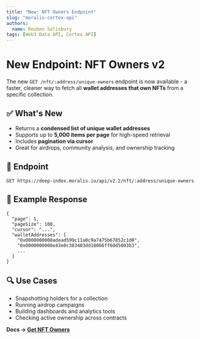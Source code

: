 ```yaml
---
title: "New: NFT Owners Endpoint"
slug: "moralis-cortex-api"
authors:
  name: Reuben Salisbury
tags: [Web3 Data API, Cortex API]
---
```


# New Endpoint: NFT Owners v2

The new `GET /nft/:address/unique-owners` endpoint is now available - a faster, cleaner way to fetch all **wallet addresses that own NFTs** from a specific collection.

## ✅ What's New

- Returns a **condensed list of unique wallet addresses**
- Supports up to **5,000 items per page** for high-speed retrieval
- Includes **pagination via cursor**
- Great for airdrops, community analysis, and ownership tracking

## 🔗 Endpoint

`GET https://deep-index.moralis.io/api/v2.2/nft/:address/unique-owners`

## 🧾 Example Response

```
{
  "page": 1,
  "pageSize": 100,
  "cursor": "...",
  "walletAddresses": [
    "0x0000000000adead599c11a0c9a7475b67852c1d0",
    "0x0000000000e43e0c383403dd18066ff60d5003b3",
    ...
  ]
}
```

## 🔍 Use Cases
- Snapshotting holders for a collection
- Running airdrop campaigns
- Building dashboards and analytics tools
- Checking active ownership across contracts

**Docs → [Get NFT Owners](https://docs.moralis.com/web3-data-api/evm/reference/get-nft-owners)**

